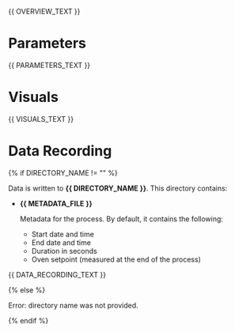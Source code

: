 {{ OVERVIEW_TEXT }}

# Parameters
{{ PARAMETERS_TEXT }}

# Visuals
{{ VISUALS_TEXT }}

# Data Recording
{% if DIRECTORY_NAME != "" %}

Data is written to **{{ DIRECTORY_NAME }}**. This directory contains:
- **{{ METADATA_FILE }}**

    Metadata for the process. By default, it contains the following:

    - Start date and time
    - End date and time
    - Duration in seconds
    - Oven setpoint (measured at the end of the process)

{{ DATA_RECORDING_TEXT }}

{% else %}

Error: directory name was not provided.

{% endif %}